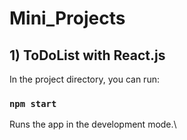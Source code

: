 # Mini_Projects
## 1) ToDoList with React.js
In the project directory, you can run:

### `npm start`

Runs the app in the development mode.\
